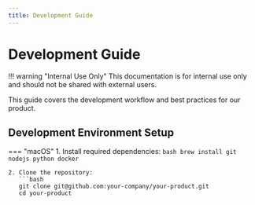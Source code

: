 ```yaml
---
title: Development Guide
---
```


# Development Guide

!!! warning "Internal Use Only"
    This documentation is for internal use only and should not be shared with external users.

This guide covers the development workflow and best practices for our product.

## Development Environment Setup

=== "macOS"
    1. Install required dependencies:
       ```bash
       brew install git nodejs python docker
       ```
    
    2. Clone the repository:
       ```bash
       git clone git@github.com:your-company/your-product.git
       cd your-product
       